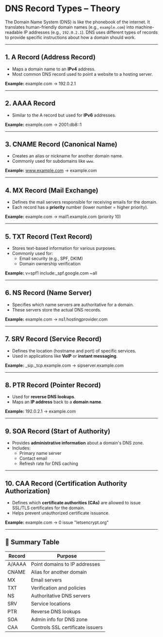 # DNS Record Types – Theory

The Domain Name System (DNS) is like the phonebook of the internet. It translates human-friendly domain names (e.g., `example.com`) into machine-readable IP addresses (e.g., `192.0.2.1`). DNS uses different types of records to provide specific instructions about how a domain should work.

---

## 1. A Record (Address Record)
- Maps a domain name to an **IPv4** address.
- Most common DNS record used to point a website to a hosting server.

**Example:**
example.com → 192.0.2.1


---

## 2. AAAA Record
- Similar to the A record but used for **IPv6** addresses.

**Example:**
example.com → 2001:db8::1

---

## 3. CNAME Record (Canonical Name)
- Creates an alias or nickname for another domain name.
- Commonly used for subdomains like `www`.

**Example:**
www.example.com → example.com

---

## 4. MX Record (Mail Exchange)
- Defines the mail servers responsible for receiving emails for the domain.
- Each record has a **priority** number (lower number = higher priority).

**Example:**
example.com → mail1.example.com (priority 10)


---

## 5. TXT Record (Text Record)
- Stores text-based information for various purposes.
- Commonly used for:
  - Email security (e.g., SPF, DKIM)
  - Domain ownership verification

**Example:**
v=spf1 include:_spf.google.com ~all


---

## 6. NS Record (Name Server)
- Specifies which name servers are authoritative for a domain.
- These servers store the actual DNS records.

**Example:**
example.com → ns1.hostingprovider.com


---

## 7. SRV Record (Service Record)
- Defines the location (hostname and port) of specific services.
- Used in applications like **VoIP** or **instant messaging**.

**Example:**
_sip._tcp.example.com → sipserver.example.com

---

## 8. PTR Record (Pointer Record)
- Used for **reverse DNS lookups**.
- Maps an **IP address** back to a **domain name**.

**Example:**
192.0.2.1 → example.com

---

## 9. SOA Record (Start of Authority)
- Provides **administrative information** about a domain's DNS zone.
- Includes:
  - Primary name server
  - Contact email
  - Refresh rate for DNS caching

---

## 10. CAA Record (Certification Authority Authorization)
- Defines which **certificate authorities (CAs)** are allowed to issue SSL/TLS certificates for the domain.
- Helps prevent unauthorized certificate issuance.

**Example:**
example.com → 0 issue "letsencrypt.org"

---

## 🔁 Summary Table

| Record | Purpose                         |
|--------|---------------------------------|
| A/AAAA | Point domains to IP addresses   |
| CNAME  | Alias for another domain        |
| MX     | Email servers                   |
| TXT    | Verification and policies       |
| NS     | Authoritative DNS servers       |
| SRV    | Service locations               |
| PTR    | Reverse DNS lookups             |
| SOA    | Admin info for DNS zone         |
| CAA    | Controls SSL certificate issuers|
